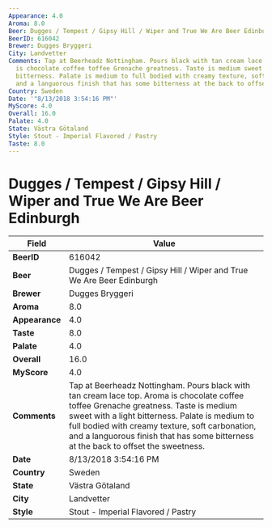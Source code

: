 ```yaml
---
Appearance: 4.0
Aroma: 8.0
Beer: Dugges / Tempest / Gipsy Hill / Wiper and True We Are Beer Edinburgh
BeerID: 616042
Brewer: Dugges Bryggeri
City: Landvetter
Comments: Tap at Beerheadz Nottingham. Pours black with tan cream lace top. Aroma
  is chocolate coffee toffee Grenache greatness. Taste is medium sweet with a light
  bitterness. Palate is medium to full bodied with creamy texture, soft carbonation,
  and a languorous finish that has some bitterness at the back to offset the sweetness.
Country: Sweden
Date: '"8/13/2018 3:54:16 PM"'
MyScore: 4.0
Overall: 16.0
Palate: 4.0
State: Västra Götaland
Style: Stout - Imperial Flavored / Pastry
Taste: 8.0
---
```


# Dugges / Tempest / Gipsy Hill / Wiper and True We Are Beer Edinburgh

| Field         | Value |
|---------------|-------|
| **BeerID** | 616042 |
| **Beer** | Dugges / Tempest / Gipsy Hill / Wiper and True We Are Beer Edinburgh |
| **Brewer** | Dugges Bryggeri |
| **Aroma** | 8.0 |
| **Appearance** | 4.0 |
| **Taste** | 8.0 |
| **Palate** | 4.0 |
| **Overall** | 16.0 |
| **MyScore** | 4.0 |
| **Comments** | Tap at Beerheadz Nottingham. Pours black with tan cream lace top. Aroma is chocolate coffee toffee Grenache greatness. Taste is medium sweet with a light bitterness. Palate is medium to full bodied with creamy texture, soft carbonation, and a languorous finish that has some bitterness at the back to offset the sweetness. |
| **Date** | 8/13/2018 3:54:16 PM |
| **Country** | Sweden |
| **State** | Västra Götaland |
| **City** | Landvetter |
| **Style** | Stout - Imperial Flavored / Pastry |
